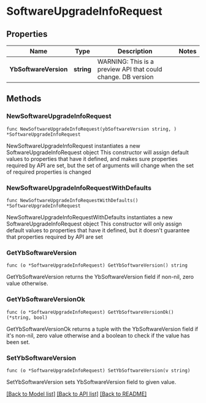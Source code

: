 # SoftwareUpgradeInfoRequest

## Properties

Name | Type | Description | Notes
------------ | ------------- | ------------- | -------------
**YbSoftwareVersion** | **string** | WARNING: This is a preview API that could change. DB version | 

## Methods

### NewSoftwareUpgradeInfoRequest

`func NewSoftwareUpgradeInfoRequest(ybSoftwareVersion string, ) *SoftwareUpgradeInfoRequest`

NewSoftwareUpgradeInfoRequest instantiates a new SoftwareUpgradeInfoRequest object
This constructor will assign default values to properties that have it defined,
and makes sure properties required by API are set, but the set of arguments
will change when the set of required properties is changed

### NewSoftwareUpgradeInfoRequestWithDefaults

`func NewSoftwareUpgradeInfoRequestWithDefaults() *SoftwareUpgradeInfoRequest`

NewSoftwareUpgradeInfoRequestWithDefaults instantiates a new SoftwareUpgradeInfoRequest object
This constructor will only assign default values to properties that have it defined,
but it doesn't guarantee that properties required by API are set

### GetYbSoftwareVersion

`func (o *SoftwareUpgradeInfoRequest) GetYbSoftwareVersion() string`

GetYbSoftwareVersion returns the YbSoftwareVersion field if non-nil, zero value otherwise.

### GetYbSoftwareVersionOk

`func (o *SoftwareUpgradeInfoRequest) GetYbSoftwareVersionOk() (*string, bool)`

GetYbSoftwareVersionOk returns a tuple with the YbSoftwareVersion field if it's non-nil, zero value otherwise
and a boolean to check if the value has been set.

### SetYbSoftwareVersion

`func (o *SoftwareUpgradeInfoRequest) SetYbSoftwareVersion(v string)`

SetYbSoftwareVersion sets YbSoftwareVersion field to given value.



[[Back to Model list]](../README.md#documentation-for-models) [[Back to API list]](../README.md#documentation-for-api-endpoints) [[Back to README]](../README.md)


